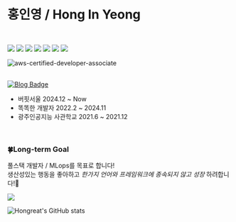 

# 홍인영 / Hong In Yeong

<br/>

<!-- ### 💡<a href="https://it-hongreat.github.io/portfolio">About Me</a> --> 


 <img src="https://img.shields.io/badge/python-3776AB?style=flat-square&logo=python&logoColor=white"/>  <img src="https://img.shields.io/badge/django-092E20?style=flat-square&logo=django&logoColor=white"/> <img src="https://img.shields.io/badge/postgresql-150458?style=flat-square&logo=postgresql&logoColor=white"/>  <img src="https://img.shields.io/badge/Amazon AWS-FF9900?style=flat-square&logo=amazonaws&logoColor=white"/>  <img src="https://img.shields.io/badge/mysql-4479A1?style=flat-square&logo=mysql&logoColor=white"/> <img src="https://img.shields.io/badge/docker-2496ED?style=flat-square&logo=docker&logoColor=white"/> <img src="https://img.shields.io/badge/pycharm-000000?style=flat-square&logo=pycharm&logoColor=white"/>

![aws-certified-developer-associate](https://github.com/IT-HONGREAT/IT-HONGREAT/assets/80932397/4dcaaa2d-f3cf-4c7b-8e43-6525e345edaa)


 
<br/>

<a href="https://hongreat.co.kr" target="_blank">
    <img src="https://img.shields.io/badge/Visit%20My%20Blog-Click%20Here-brightgreen" alt="Blog Badge">
</a>

* 버핏서울 2024.12 ~ Now
* 똑똑한 개발자 2022.2 ~ 2024.11
* 광주인공지능 사관학교 2021.6 ~ 2021.12


  
<br/>


### 🍀Long-term Goal
풀스택 개발자 / MLops를 목표로 합니다!
<br/>
생산성있는 행동을 좋아하고 *한가지 언어와 프레임워크에 종속되지 않고 성장* 하려합니다!🚵


<a href="https://hits.seeyoufarm.com"><img src="https://hits.seeyoufarm.com/api/count/incr/badge.svg?url=https%3A%2F%2Fgithub.com%2FIT-HONGREAT&count_bg=%230EEFC1&title_bg=%23555555&icon=&icon_color=%23E7E7E7&title=hits&edge_flat=false"/></a>
 
![Hongreat's GitHub stats](https://github-readme-stats.vercel.app/api?username=IT-HONGREAT&show_icons=true&theme=github_dark)
  

<!-- 넘파이 판다스 <img src="https://img.shields.io/badge/numpy-013243?style=flat-square&logo=numpy&logoColor=white"/> <img src="https://img.shields.io/badge/pandas-150458?style=flat-square&logo=pandas&logoColor=white"/>  <img src="https://img.shields.io/badge/portainer-13BEF9?style=flat-square&logo=portainer&logoColor=black"/>  <img src="https://img.shields.io/badge/html5-E34F26?style=flat-square&logo=html5&logoColor=white"/> <img src="https://img.shields.io/badge/css3-1572B6?style=flat-square&logo=css3&logoColor=white"/> <img src="https://img.shields.io/badge/visualstudiocode-007ACC?style=flat-square&logo=visualstudiocode&logoColor=white"/><img src="https://img.shields.io/badge/anaconda-44A833?style=flat-square&logo=anaconda&logoColor=white"/> <img src="https://img.shields.io/badge/jupyter-F37626?style=flat-square&logo=jupyter&logoColor=white"/> <img src="https://img.shields.io/badge/raspberry pi4-A22846?style=flat-square&logo=raspberry pi&logoColor=white"/>
 

For Information ...
<br/>
👉 <img src="https://img.shields.io/badge/hongreat95@gmail.com-EA4335?style=flat-square&logo=gmail&logoColor=white"/> <a href="https://deeply-saturnalia-5c9.notion.site/IN-Yeong-Hong-4d6451b048ff4805a170b8e0eb23236d"><img src="https://img.shields.io/badge/Notion-000000?style=flat-square&logo=notion&logoColor=white"/>


-->
 


 

